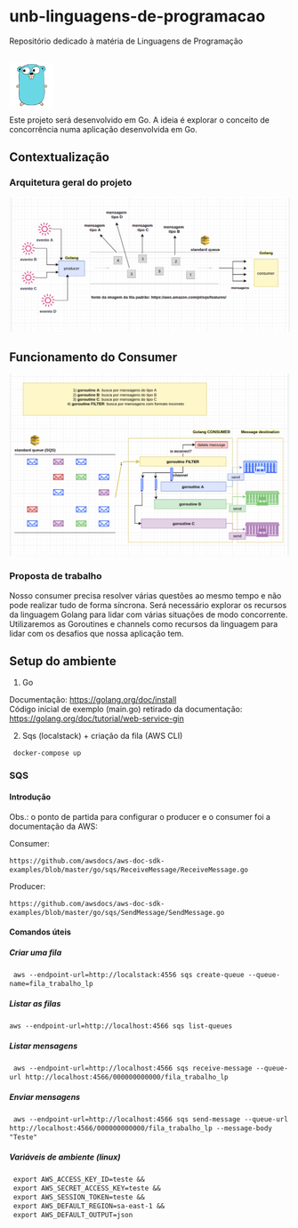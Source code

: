 # unb-linguagens-de-programacao

Repositório dedicado à matéria de Linguagens de Programação

<div style="display: inline_block"><br>
  <img align="center" alt="Go" height="80" width="80" src="https://raw.githubusercontent.com/devicons/devicon/master/icons/go/go-original.svg">
</div>

Este projeto será desenvolvido em Go. A ideia é explorar o conceito de concorrência numa aplicação desenvolvida em Go.

## Contextualização


### Arquitetura geral do projeto

![](/assets/arquitetura_geral_v002.png)

## Funcionamento do Consumer

![](/assets/funcionamento_micro_v002.png)

### Proposta de trabalho

 Nosso consumer precisa resolver várias questões ao mesmo tempo e não pode realizar tudo de forma síncrona. Será necessário explorar os recursos da linguagem Golang
para lidar com várias situações de modo concorrente. Utilizaremos as Goroutines e channels como recursos da linguagem para lidar com os desafios que nossa aplicação tem.

## Setup do ambiente

1) Go

Documentação: https://golang.org/doc/install
<br>
Código inicial de exemplo (main.go) retirado da documentação: https://golang.org/doc/tutorial/web-service-gin

2) Sqs (localstack) + criação da fila (AWS CLI)

```
 docker-compose up 
```
 

### SQS

#### Introdução

Obs.: o ponto de partida para configurar o producer e o consumer foi a documentação da AWS:

Consumer:

```
https://github.com/awsdocs/aws-doc-sdk-examples/blob/master/go/sqs/ReceiveMessage/ReceiveMessage.go
```

Producer:

```
https://github.com/awsdocs/aws-doc-sdk-examples/blob/master/go/sqs/SendMessage/SendMessage.go
```

#### Comandos úteis

##### Criar uma fila

```
 aws --endpoint-url=http://localstack:4556 sqs create-queue --queue-name=fila_trabalho_lp
```


##### Listar as filas

```
aws --endpoint-url=http://localhost:4566 sqs list-queues
```

##### Listar mensagens

```
 aws --endpoint-url=http://localhost:4566 sqs receive-message --queue-url http://localhost:4566/000000000000/fila_trabalho_lp
```

##### Enviar mensagens

```
 aws --endpoint-url=http://localhost:4566 sqs send-message --queue-url http://localhost:4566/000000000000/fila_trabalho_lp --message-body "Teste"
```

##### Variáveis de ambiente (linux)

```
 export AWS_ACCESS_KEY_ID=teste &&
 export AWS_SECRET_ACCESS_KEY=teste &&
 export AWS_SESSION_TOKEN=teste &&
 export AWS_DEFAULT_REGION=sa-east-1 &&
 export AWS_DEFAULT_OUTPUT=json
```